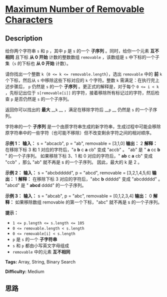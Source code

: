 # [Maximum Number of Removable Characters][title]

## Description

给你两个字符串 `s` 和 `p` ，其中 `p` 是 `s` 的一个 **子序列** 。同时，给你一个元素 **互不相同** 且下标 **从 0 开始**
计数的整数数组 `removable` ，该数组是 `s` 中下标的一个子集（`s` 的下标也 **从 0 开始** 计数）。

请你找出一个整数 `k`（`0 <= k <= removable.length`），选出 `removable` 中的 **前** `k` 个下标，然后从
`s` 中移除这些下标对应的 `k` 个字符。整数 `k` 需满足：在执行完上述步骤后， `p` 仍然是 `s` 的一个 **子序列**
。更正式的解释是，对于每个 `0 <= i < k` ，先标记出位于 `s[removable[i]]` 的字符，接着移除所有标记过的字符，然后检查 `p`
是否仍然是 `s` 的一个子序列。

返回你可以找出的 **最大** __`k` __ ，满足在移除字符后 __`p` __ 仍然是 `s` 的一个子序列。

字符串的一个 **子序列** 是一个由原字符串生成的新字符串，生成过程中可能会移除原字符串中的一些字符（也可能不移除）但不改变剩余字符之间的相对顺序。

**示例 1：**
            **输入：** s = "abcacb", p = "ab", removable = [3,1,0]    **输出：** 2    **解释：** 在移除下标 3 和 1 对应的字符后，"a **b** c **a** cb" 变成 "accb" 。    "ab" 是 " **a** cc **b** " 的一个子序列。    如果移除下标 3、1 和 0 对应的字符后，" **ab** c **a** cb" 变成 "ccb" ，那么 "ab" 就不再是 s 的一个子序列。    因此，最大的 k 是 2 。    

**示例 2：**
            **输入：** s = "abcbddddd", p = "abcd", removable = [3,2,1,4,5,6]    **输出：** 1    **解释：** 在移除下标 3 对应的字符后，"abc **b** ddddd" 变成 "abcddddd" 。    "abcd" 是 " **abcd** dddd" 的一个子序列。    

**示例 3：**
            **输入：** s = "abcab", p = "abc", removable = [0,1,2,3,4]    **输出：** 0    **解释：** 如果移除数组 removable 的第一个下标，"abc" 就不再是 s 的一个子序列。    

**提示：**

  * `1 <= p.length <= s.length <= 105`
  * `0 <= removable.length < s.length`
  * `0 <= removable[i] < s.length`
  * `p` 是 `s` 的一个 **子字符串**
  * `s` 和 `p` 都由小写英文字母组成
  * `removable` 中的元素 **互不相同**


**Tags:** Array, String, Binary Search

**Difficulty:** Medium

## 思路

[title]: https://leetcode-cn.com/problems/maximum-number-of-removable-characters

